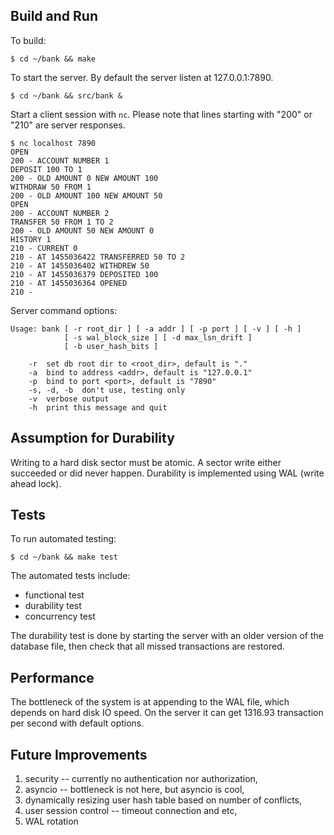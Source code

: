 ## Build and Run

To build:

    $ cd ~/bank && make

To start the server.  By default the server listen at 127.0.0.1:7890.

    $ cd ~/bank && src/bank &

Start a client session with `nc`.  Please note that lines starting
with "200" or "210" are server responses.

    $ nc localhost 7890
    OPEN
    200 - ACCOUNT NUMBER 1
    DEPOSIT 100 TO 1
    200 - OLD AMOUNT 0 NEW AMOUNT 100
    WITHDRAW 50 FROM 1
    200 - OLD AMOUNT 100 NEW AMOUNT 50
    OPEN
    200 - ACCOUNT NUMBER 2
    TRANSFER 50 FROM 1 TO 2
    200 - OLD AMOUNT 50 NEW AMOUNT 0
    HISTORY 1
    210 - CURRENT 0
    210 - AT 1455036422 TRANSFERRED 50 TO 2
    210 - AT 1455036402 WITHDREW 50
    210 - AT 1455036379 DEPOSITED 100
    210 - AT 1455036364 OPENED
    210 - 

Server command options:

    Usage: bank [ -r root_dir ] [ -a addr ] [ -p port ] [ -v ] [ -h ]
                [ -s wal_block_size ] [ -d max_lsn_drift ]
                [ -b user_hash_bits ]

        -r  set db root dir to <root_dir>, default is "."
        -a  bind to address <addr>, default is "127.0.0.1"
        -p  bind to port <port>, default is "7890"
        -s, -d, -b  don't use, testing only
        -v  verbose output
        -h  print this message and quit

## Assumption for Durability

Writing to a hard disk sector must be atomic.  A sector write either
succeeded or did never happen.  Durability is implemented using WAL
(write ahead lock).

## Tests

To run automated testing:

    $ cd ~/bank && make test

The automated tests include:

  - functional test
  - durability test
  - concurrency test

The durability test is done by starting the server with an older
version of the database file, then check that all missed transactions
are restored.

## Performance

The bottleneck of the system is at appending to the WAL file, which
depends on hard disk IO speed.  On the server it can get 1316.93
transaction per second with default options.

## Future Improvements

  1. security -- currently no authentication nor authorization,
  2. asyncio -- bottleneck is not here, but asyncio is cool,
  3. dynamically resizing user hash table based on number of conflicts,
  4. user session control -- timeout connection and etc,
  5. WAL rotation
